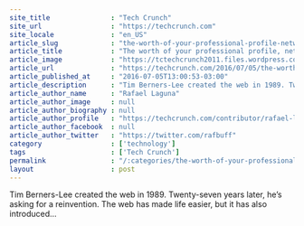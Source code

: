 ```yaml
---
site_title               : "Tech Crunch"
site_url                 : "https://techcrunch.com"
site_locale              : "en_US"
article_slug             : "the-worth-of-your-professional-profile-network-and-personal-data"
article_title            : "The worth of your professional profile, network and personal data"
article_image            : "https://tctechcrunch2011.files.wordpress.com/2016/07/sixtybucks.jpg?w=764&h=400&crop=1"
article_url              : "https://techcrunch.com/2016/07/05/the-worth-of-your-professional-profile-network-and-personal-data/"
article_published_at     : "2016-07-05T13:00:53-03:00"
article_description      : "Tim Berners-Lee created the web in 1989. Twenty-seven years later, he’s asking for a reinvention. The web has made life easier, but it has also introduced..."
article_author_name      : "Rafael Laguna"
article_author_image     : null
article_author_biography : null
article_author_profile   : "https://techcrunch.com/contributor/rafael-laguna/"
article_author_facebook  : null
article_author_twitter   : "https://twitter.com/rafbuff"
category                 : ['technology']
tags                     : ['Tech Crunch']
permalink                : "/:categories/the-worth-of-your-professional-profile-network-and-personal-data/"
layout                   : post
---
```


Tim Berners-Lee created the web in 1989. Twenty-seven years later, he’s asking for a reinvention. The web has made life easier, but it has also introduced...
